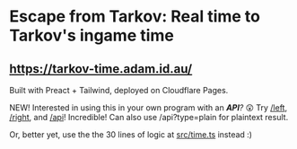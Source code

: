 # Escape from Tarkov: Real time to Tarkov's ingame time

## https://tarkov-time.adam.id.au/

Built with Preact + Tailwind, deployed on Cloudflare Pages.

NEW! Interested in using this in your own program with an _**API**?_ 😲 Try [/left](https://tarkov-time.adam.id.au/left), [/right](https://tarkov-time.adam.id.au/right), and [/api](https://tarkov-time.adam.id.au/api)! Incredible! Can also use /api?type=plain for plaintext result.

Or, better yet, use the the 30 lines of logic at [src/time.ts](src/time.ts) instead :)
